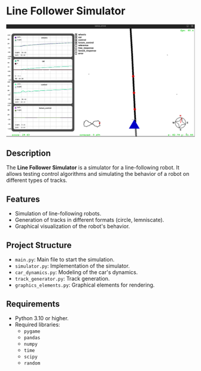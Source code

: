 # Line Follower Simulator

![Simulator Image](imagens/image.png)

## Description
The **Line Follower Simulator** is a simulator for a line-following robot. It allows testing control algorithms and simulating the behavior of a robot on different types of tracks.

## Features
- Simulation of line-following robots.
- Generation of tracks in different formats (circle, lemniscate).
- Graphical visualization of the robot's behavior.

## Project Structure
- `main.py`: Main file to start the simulation.
- `simulator.py`: Implementation of the simulator.
- `car_dynamics.py`: Modeling of the car's dynamics.
- `track_generator.py`: Track generation.
- `graphics_elements.py`: Graphical elements for rendering.

## Requirements
- Python 3.10 or higher.
- Required libraries:
  - `pygame`
  - `pandas`
  - `numpy`
  - `time`
  - `scipy`
  - `random`
